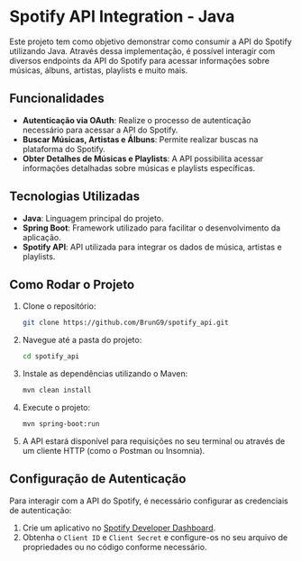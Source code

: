 # Spotify API Integration - Java

Este projeto tem como objetivo demonstrar como consumir a API do Spotify utilizando Java. Através dessa implementação, é possível interagir com diversos endpoints da API do Spotify para acessar informações sobre músicas, álbuns, artistas, playlists e muito mais.

## Funcionalidades

- **Autenticação via OAuth**: Realize o processo de autenticação necessário para acessar a API do Spotify.
- **Buscar Músicas, Artistas e Álbuns**: Permite realizar buscas na plataforma do Spotify.
- **Obter Detalhes de Músicas e Playlists**: A API possibilita acessar informações detalhadas sobre músicas e playlists específicas.

## Tecnologias Utilizadas

- **Java**: Linguagem principal do projeto.
- **Spring Boot**: Framework utilizado para facilitar o desenvolvimento da aplicação.
- **Spotify API**: API utilizada para integrar os dados de música, artistas e playlists.

## Como Rodar o Projeto

1. Clone o repositório:

    ```bash
    git clone https://github.com/BrunG9/spotify_api.git
    ```

2. Navegue até a pasta do projeto:

    ```bash
    cd spotify_api
    ```

3. Instale as dependências utilizando o Maven:

    ```bash
    mvn clean install
    ```

4. Execute o projeto:

    ```bash
    mvn spring-boot:run
    ```

5. A API estará disponível para requisições no seu terminal ou através de um cliente HTTP (como o Postman ou Insomnia).

## Configuração de Autenticação

Para interagir com a API do Spotify, é necessário configurar as credenciais de autenticação:

1. Crie um aplicativo no [Spotify Developer Dashboard](https://developer.spotify.com/dashboard/applications).
2. Obtenha o `Client ID` e `Client Secret` e configure-os no seu arquivo de propriedades ou no código conforme necessário.
